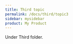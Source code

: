 ```yaml
---
title: Third topic
permalink: /docs/third/topic3
sidebar: mysidebar
product: My Product
---
```


Under Third folder.
